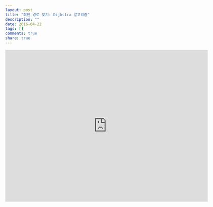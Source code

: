 ```yaml
---
layout: post
title: "최단 경로 찾기: Dijkstra 알고리즘"
description: ""
date: 2016-04-22
tags: []
comments: true
share: true
---
```



<iframe width="640" height="480" src="https://www.youtube.com/embed/RZGJ2JaQYAo" frameborder="0" allowfullscreen=""></iframe>